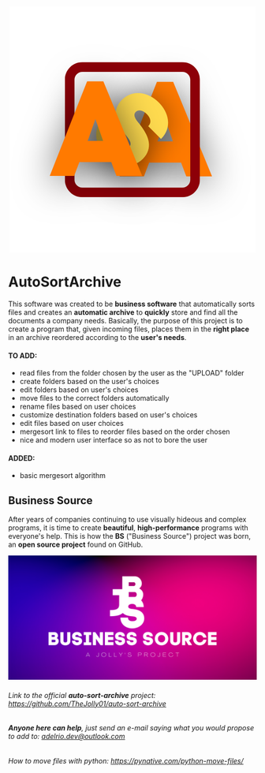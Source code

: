 <p align="center">
 <img src="/images/LogoASA.png">
</p>

# AutoSortArchive
This software was created to be **business software** that automatically sorts files and creates an **automatic archive** to **quickly** store and find all the documents a company needs.
Basically, the purpose of this project is to create a program that, given incoming files, places them in the **right place** in an archive reordered according to the **user's needs**.

#### TO ADD:
- read files from the folder chosen by the user as the "UPLOAD" folder
- create folders based on the user's choices
- edit folders based on user's choices 
- move files to the correct folders automatically
- rename files based on user choices
- customize destination folders based on user's choices
- edit files based on user choices
- mergesort link to files to reorder files based on the order chosen
- nice and modern user interface so as not to bore the user

#### ADDED:
- basic mergesort algorithm

## Business Source
After years of companies continuing to use visually hideous and complex programs, it is time to create **beautiful**, **high-performance** programs with everyone's help. This is how the **BS** ("Business Source") project was born, an **open source project** found on GitHub.

<p align="center">
 <picture align="center">
  <img src="/images/Business Source.png">
 </picture>
</p>
 
###### Link to the official **auto-sort-archive** project: https://github.com/TheJolly01/auto-sort-archive
 
###### **Anyone here can help**, just send an e-mail saying what you would propose to add to: adelrio.dev@outlook.com

###### How to move files with python: https://pynative.com/python-move-files/
